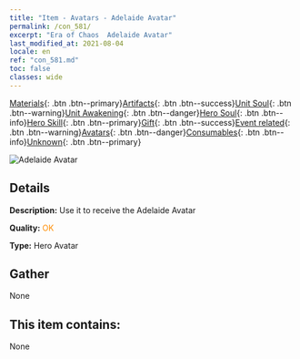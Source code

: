 ```yaml
---
title: "Item - Avatars - Adelaide Avatar"
permalink: /con_581/
excerpt: "Era of Chaos  Adelaide Avatar"
last_modified_at: 2021-08-04
locale: en
ref: "con_581.md"
toc: false
classes: wide
---
```

 [Materials](/Items/){: .btn .btn--primary}[Artifacts](/Items/Artifacts/){: .btn .btn--success}[Unit Soul](/Items/UnitSoul/){: .btn .btn--warning}[Unit Awakening](/Items/UnitAwakening/){: .btn .btn--danger}[Hero Soul](/Items/HeroSoul/){: .btn .btn--info}[Hero Skill](/Items/HeroSkill/){: .btn .btn--primary}[Gift](/Items/Gift/){: .btn .btn--success}[Event related](/Items/Events/){: .btn .btn--warning}[Avatars](/Items/Avatars/){: .btn .btn--danger}[Consumables](/Items/Consumables/){: .btn .btn--info}[Unknown](/Items/Unknown/){: .btn .btn--primary}

 ![Adelaide Avatar](/images/h/h_Adelaide1.jpg)

## Details
 **Description:** Use it to receive the Adelaide Avatar

 **Quality:** <span style="color: #FF8C00">OK</span>

 **Type:** Hero Avatar

## Gather

  None

## This item contains:

  None

